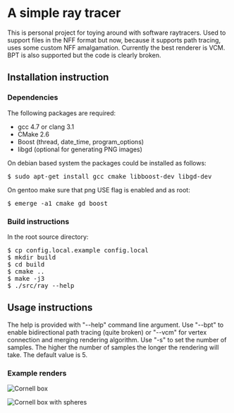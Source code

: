 # A simple ray tracer

This is personal project for toying around with software raytracers. Used to
support files in the NFF format but now, because it supports path tracing, uses
some custom NFF amalgamation. Currently the best renderer is VCM. BPT is also
supported but the code is clearly broken.

## Installation instruction

### Dependencies
  
The following packages are required:
* gcc 4.7 or clang 3.1
* CMake 2.6
* Boost (thread, date\_time, program\_options)
* libgd (optional for generating PNG images)

On debian based system the packages could be installed as follows:
<pre>
$ sudo apt-get install gcc cmake libboost-dev libgd-dev
</pre>

On gentoo make sure that png USE flag is enabled and as root:
<pre>
$ emerge -a1 cmake gd boost
</pre>

### Build instructions

In the root source directory:
<pre>
$ cp config.local.example config.local
$ mkdir build
$ cd build
$ cmake ..
$ make -j3
$ ./src/ray --help
</pre>

## Usage instructions

The help is provided with "--help" command line argument. Use "--bpt" to enable
bidirectional path tracing (quite broken) or "--vcm" for vertex connection and
merging rendering algorithm. Use "-s" to set the number of samples. The higher
the number of samples the longer the rendering will take. The default value is
5.

### Example renders

![Cornell box](https://raw.github.com/Jaak/ray/master/imgs/cornell.png)

![Cornell box with spheres](https://raw.github.com/Jaak/ray/master/imgs/directional.png)
